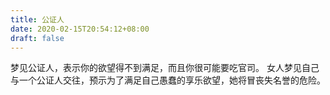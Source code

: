 ```yaml
---
title: 公证人
date: 2020-02-15T20:54:12+08:00
draft: false
---
```


梦见公证人，表示你的欲望得不到满足，而且你很可能要吃官司。
女人梦见自己与一个公证人交往，预示为了满足自己愚蠢的享乐欲望，她将冒丧失名誉的危险。
